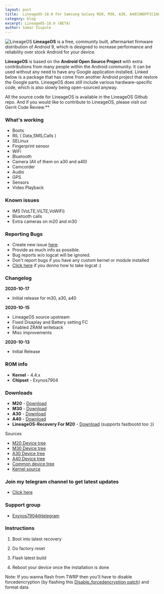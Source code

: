 ```yaml
---
layout: post
title:  LineageOS-18.0 For Samsung Galaxy M20, M30, A30, A40[UNOFFICIAL]
category: blog
excerpt: LineageOS-18.0 (BETA)
author: Samar Vispute
---
```


![LineageOS](http://samarv-121.github.io/images/lineageos.png)
**LineageOS** is a free, community built, aftermarket firmware distribution of Android 9, which is designed to increase performance and reliability over stock Android for your device.

**LineageOS** is based on the **Android Open Source Project** with extra contributions from many people within the Android community. It can be used without any need to have any Google application installed. Linked below is a package that has come from another Android project that restore the Google parts. LineageOS does still include various hardware-specific code, which is also slowly being open-sourced anyway.

All the source code for LineageOS is available in the LineageOS Github repo. And if you would like to contribute to LineageOS, please visit out Gerrit Code Review.**

### What's working
* Boots
* RIL ( Data,SMS,Calls )
* SELinux
* Fingerprint sensor
* WiFi
* Bluetooth
* Camera (All of them on a30 and a40)
* Camcorder
* Audio
* GPS
* Sensors
* Video Playback

### Known issues
* IMS (VoLTE,ViLTE,VoWiFi)
* Bluetooth calls
* Extra cameras on m20 and m30

### Reporting Bugs
* Create new issue [here](https://github.com/SamarV-121/android_device_samsung_universal7904-common/issues).
* Provide as much info as possible.
* Bug reports w/o logcat will be ignored.
* Don't report bugs if you have any custom kernel or module installed
* [Click here](https://forum.xda-developers.com/showthread.php?t=2774386) if you donno how to take logcat :)

### Changelog
**2020-10-17**
* Initial release for m30, a30, a40

**2020-10-15**
* LineageOS source upstream
* Fixed Disaplay and Battery setting FC
* Enabled ZRAM writeback
* Misc improvements

**2020-10-13**
* Initial Release

### ROM info
* **Kernel** - 4.4.x
* **Chipset** - Exynos7904

### Downloads
* **M20** - [Download](https://github.com/SamarV-121/releases/releases/download/lineage-18.0-20201015-150100-UNOFFICIAL-m20lte-1514/lineage-18.0-20201015-150100-UNOFFICIAL-m20lte.zip)
* **M30** - [Download](https://github.com/SamarV-121/releases/releases/download/lineage-18.0-20201016-055019-UNOFFICIAL-m30lte-0556/lineage-18.0-20201016-055019-UNOFFICIAL-m30lte.zip)
* **A30** - [Download](https://github.com/SamarV-121/releases/releases/download/lineage-18.0-20201017-104949-UNOFFICIAL-a30-1136/lineage-18.0-20201017-104949-UNOFFICIAL-a30.zip)
* **A40** - [Download](https://github.com/SamarV-121/releases/releases/download/lineage-18.0-20201017-095745-UNOFFICIAL-a40-1043/lineage-18.0-20201017-095745-UNOFFICIAL-a40.zip)
* **LineageOS-Recovery For M20** - [Download](https://github.com/SamarV-121/releases/releases/download/rec/recovery.img) (supports fastbootd too :))

Sources 
* [M20 Device tree](https://github.com/SamarV-121/android_device_samsung_m20lte/tree/lineage-18.0)
* [M30 Device tree](https://github.com/SamarV-121/android_device_samsung_m30lte)
* [A30 Device tree](https://github.com/SamarV-121/android_device_samsung_a30)
* [A40 Device tree](https://github.com/SamarV-121/android_device_samsung_a40) 
* [Common device tree](https://github.com/SamarV-121/android_device_samsung_universal7904-common)
* [Kernel source](https://github.com/SamarV-121/android_kernel_samsung_universal7904/tree/lineage-18.0)

### Join my telegram channel to get latest updates
* [Click here](https://t.me/SamarV121_projects)

### Support group
* [Exynos7904@telegram](https://t.me/Exynos7904)

### Instructions
1) Boot into latest recovery

3) Do factory reset

4) Flash latest build

5) Reboot your device once the installation is done

Note: If you wanna flash from TWRP then you'll have to disable forcedencryption (by flashing this [Disable_forcedencryption patch](https://zackptg5.com/downloads/Disable_Dm-Verity_ForceEncrypt_03.04.2020.zip)) and format data
